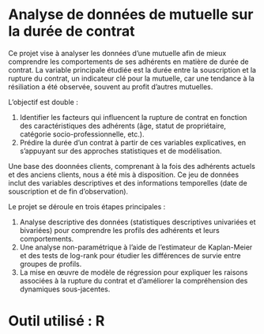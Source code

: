 # Analyse de données de mutuelle sur la durée de contrat

Ce projet vise à analyser les données d’une mutuelle afin de mieux comprendre les comportements de ses adhérents en matière de durée de contrat. La variable principale étudiée est la durée entre la souscription et la rupture du contrat, un indicateur clé pour la mutuelle, car une tendance à la résiliation a été observée, souvent au profit d’autres mutuelles.

L’objectif est double :

1. Identifier les facteurs qui influencent la rupture de contrat en fonction des caractéristiques des adhérents (âge, statut de propriétaire, catégorie socio-professionnelle, etc.).
2. Prédire la durée d’un contrat à partir de ces variables explicatives, en s’appuyant sur des approches statistiques et de modélisation.

Une base des doonnées clients, comprenant à la fois des adhérents actuels et des anciens clients, nous a été mis à disposition. Ce jeu de données inclut des variables descriptives et des informations temporelles (date de souscription et de fin d’observation).

Le projet se déroule en trois étapes principales :

1. Analyse descriptive des données (statistiques descriptives univariées et bivariées) pour comprendre les profils des adhérents et leurs comportements.
2. Une analyse non-paramétrique à l’aide de l’estimateur de Kaplan-Meier et des tests de log-rank pour étudier les différences de survie entre groupes de profils.
3. La mise en œuvre de modèle de régression pour expliquer les raisons associées à la rupture du contrat et d’améliorer la compréhension des dynamiques sous-jacentes.


# Outil utilisé : R

